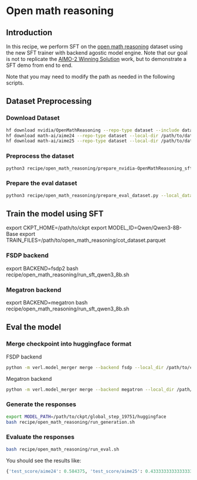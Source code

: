 # Open math reasoning
## Introduction
In this recipe, we perform SFT on the [open math reasoning](https://huggingface.co/datasets/nvidia/OpenMathReasoning) dataset using the new SFT trainer with backend agostic model engine. Note that our goal is not to replicate the [AIMO-2 Winning Solution](https://arxiv.org/abs/2504.16891) work, but to demonstrate a SFT demo from end to end.

Note that you may need to modify the path as needed in the following scripts.
## Dataset Preprocessing
### Download Dataset
```bash
hf download nvidia/OpenMathReasoning --repo-type dataset --include data/cot* --local-dir /path/to/dataset/nvidia/OpenMathReasoning
hf download math-ai/aime24 --repo-type dataset --local-dir /path/to/dataset/math-ai/aime24
hf download math-ai/aime25 --repo-type dataset --local-dir /path/to/dataset/math-ai/aime25
```

### Preprocess the dataset
```bash
python3 recipe/open_math_reasoning/prepare_nvidia-OpenMathReasoning_sft.py --local_dataset_path /path/to/nvidia/OpenMathReasoning --local_save_dir /path/to/open_math_reasoning
```

### Prepare the eval dataset
```bash
python3 recipe/open_math_reasoning/prepare_eval_dataset.py --local_dataset_path /path/to/dataset --local_save_dir /path/to/eval_dataset
```

## Train the model using SFT
export CKPT_HOME=/path/to/ckpt
export MODEL_ID=Qwen/Qwen3-8B-Base
export TRAIN_FILES=/path/to/open_math_reasoning/cot_dataset.parquet

### FSDP backend
export BACKEND=fsdp2
bash recipe/open_math_reasoning/run_sft_qwen3_8b.sh

### Megatron backend
export BACKEND=megatron
bash recipe/open_math_reasoning/run_sft_qwen3_8b.sh

## Eval the model
### Merge checkpoint into huggingface format
FSDP backend
```bash
python -m verl.model_merger merge --backend fsdp --local_dir /path/to/ckpt/global_step_19751 --target_dir /path/to/ckpt/global_step_19751/huggingface
```
Megatron backend
```bash
python -m verl.model_merger merge --backend megatron --local_dir /path/to/ckpt/global_step_19751 --target_dir /path/to/ckpt/global_step_19751/huggingface --use_cpu_initialization
```

### Generate the responses
```bash
export MODEL_PATH=/path/to/ckpt/global_step_19751/huggingface
bash recipe/open_math_reasoning/run_generation.sh
```

### Evaluate the responses
```bash
bash recipe/open_math_reasoning/run_eval.sh
```

You should see the results like:
```python
{'test_score/aime24': 0.584375, 'test_score/aime25': 0.43333333333333335}
```

